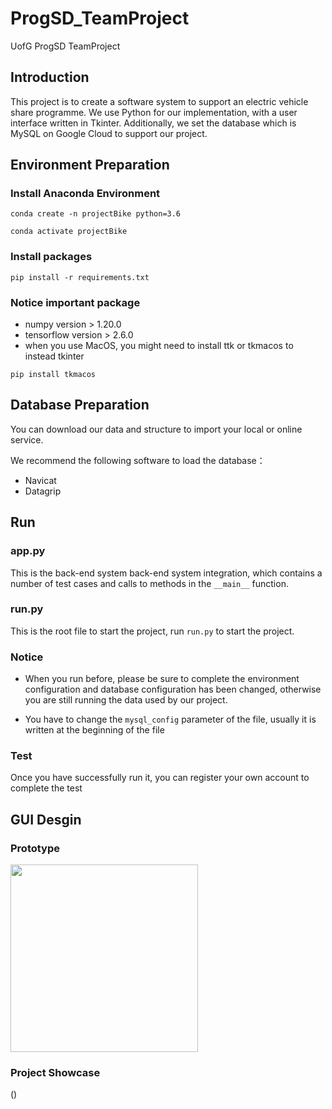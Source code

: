 # ProgSD_TeamProject
UofG ProgSD TeamProject
## Introduction
This project is to create a software system to support an electric vehicle share programme.
We use Python for our implementation, with a user interface written in Tkinter.
Additionally, we set the database which is MySQL on Google Cloud to support our project.
## Environment Preparation 
### Install Anaconda Environment
`conda create -n projectBike python=3.6`

`conda activate projectBike`
### Install packages 
`pip install -r requirements.txt`
### Notice important package
- numpy version > 1.20.0
- tensorflow version > 2.6.0
- when you use MacOS, you might need to install ttk or tkmacos to instead tkinter

`pip install tkmacos`
## Database Preparation
You can download our data and structure to import your local or online service.  

We recommend the following software to load the database：
- Navicat
- Datagrip

## Run
### app.py 
This is the back-end system back-end system integration, which contains a number of test cases and calls to methods in the `__main__` function.  

### run.py 
This is the root file to start the project, run `run.py` to start the project.  

### Notice
- When you run before, please be sure to complete the environment configuration and database configuration has been changed, otherwise you are still running the data used by our project.  

- You have to change the `mysql_config` parameter of the file, usually it is written at the beginning of the file

### Test
Once you have successfully run it, you can register your own account to complete the test

## GUI Desgin
### Prototype
<img src="https://github.com/CreateMiracle0523/ProgSD_TeamProject/blob/0b3ef6f8d683f8b12d549955853bf05104eb9862/Prototype%20drawing/1.png" width="300">  

### Project Showcase
()